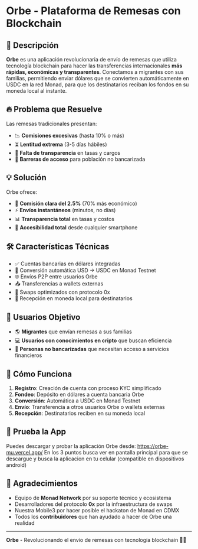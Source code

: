 # Orbe - Plataforma de Remesas con Blockchain

## 🚀 Descripción
**Orbe** es una aplicación revolucionaria de envío de remesas que utiliza tecnología blockchain para hacer las transferencias internacionales **más rápidas, económicas y transparentes**. Conectamos a migrantes con sus familias, permitiendo enviar dólares que se convierten automáticamente en USDC en la red Monad, para que los destinatarios reciban los fondos en su moneda local al instante.

## 🔥 Problema que Resuelve
Las remesas tradicionales presentan:
- 📉 **Comisiones excesivas** (hasta 10% o más)
- ⏳ **Lentitud extrema** (3-5 días hábiles)
- 🎪 **Falta de transparencia** en tasas y cargos
- 🚧 **Barreras de acceso** para población no bancarizada

## 💡 Solución
Orbe ofrece:
- 💸 **Comisión clara del 2.5%** (70% más económico)
- ⚡ **Envíos instantáneos** (minutos, no días)
- 📊 **Transparencia total** en tasas y costos
- 📱 **Accesibilidad total** desde cualquier smartphone

## 🛠️ Características Técnicas
- ✅ Cuentas bancarias en dólares integradas
- 🔄 Conversión automática USD → USDC en Monad Testnet
- 🌐 Envíos P2P entre usuarios Orbe
- 📤 Transferencias a wallets externas
- 🔄 Swaps optimizados con protocolo 0x
- 🏦 Recepción en moneda local para destinatarios

## 🎯 Usuarios Objetivo
- 🌎 **Migrantes** que envían remesas a sus familias
- 💻 **Usuarios con conocimientos en cripto** que buscan eficiencia
- 🏦 **Personas no bancarizadas** que necesitan acceso a servicios financieros

## 🚀 Cómo Funciona
1. **Registro**: Creación de cuenta con proceso KYC simplificado
2. **Fondeo**: Depósito en dólares a cuenta bancaria Orbe
3. **Conversión**: Automática a USDC en Monad Testnet
4. **Envío**: Transferencia a otros usuarios Orbe o wallets externas
5. **Recepción**: Destinatarios reciben en su moneda local

## 📲 Prueba la App
Puedes descargar y probar la aplicación Orbe desde:
https://orbe-mu.vercel.app/
En los 3 puntos busca ver en pantalla principal para que se descargue y busca la aplicacion en tu celular (compatible en dispositivos android)

## 🙏 Agradecimientos
- Equipo de **Monad Network** por su soporte técnico y ecosistema
- Desarrolladores del protocolo **0x** por la infraestructura de swaps
- Nuestra Mobile3 por hacer posible el hackaton de Monad en CDMX
- Todos los **contribuidores** que han ayudado a hacer de Orbe una realidad

---

**Orbe** - Revolucionando el envío de remesas con tecnología blockchain 💸✨

